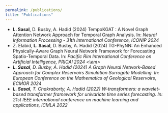 ```yaml
---
permalink: /publications/
title: "Publications"
---
```


- **L. Sasal**, D. Busby, A. Hadid (2024) TempoKGAT : A Novel Graph Attention Network Approach for Temporal Graph Analysis. In: <em> Neural Information Processing - 31th International Conference, ICONIP 2024 </em>
- Z. Elabid, **L. Sasal**, D. Busby, A. Hadid (2024) TG-PhyNN: An Enhanced Physically-Aware Graph Neural Network Framework for Forecasting Spatio-Temporal Data. In: <em>Pacific Rim International Conference on Artificial Intelligence, PRICAI 2024 <\em>
- **L. Sasal**, D. Busby, A. Hadid (2024) A Graph Neural Network-Based Approach for Complex Reservoirs Simulation Surrogate Modelling. In: <em>European Conference on the Mathematics of Geological Reservoirs, ECMOR 2024</em>
- **L. Sasal**, T. Chakraborty, A. Hadid (2022) W-transformers: a wavelet-based transformer framework for univariate time series forecasting. In: <em>21st IEEE international conference on machine learning and applications, ICMLA 2022</em>
